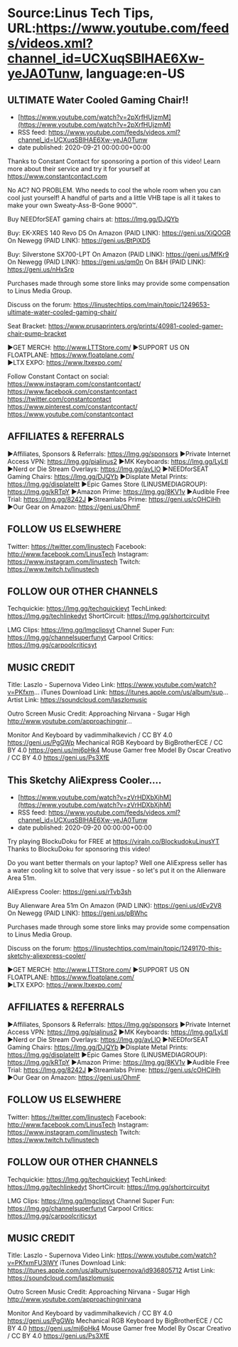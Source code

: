 # Source:Linus Tech Tips, URL:https://www.youtube.com/feeds/videos.xml?channel_id=UCXuqSBlHAE6Xw-yeJA0Tunw, language:en-US

## ULTIMATE Water Cooled Gaming Chair!!
 - [https://www.youtube.com/watch?v=2pXrfHUjzmM](https://www.youtube.com/watch?v=2pXrfHUjzmM)
 - RSS feed: https://www.youtube.com/feeds/videos.xml?channel_id=UCXuqSBlHAE6Xw-yeJA0Tunw
 - date published: 2020-09-21 00:00:00+00:00

Thanks to Constant Contact for sponsoring a portion of this video! Learn more about their service and try it for yourself at https://www.constantcontact.com

No AC? NO PROBLEM. Who needs to cool the whole room when you can cool just yourself! A handful of parts and a little VHB tape is all it takes to make your own Sweaty-Ass-B-Gone 9000™.

Buy NEEDforSEAT gaming chairs at: https://lmg.gg/DJQYb

Buy: EK-XRES 140 Revo D5
On Amazon (PAID LINK): https://geni.us/XiQOGR
On Newegg (PAID LINK): https://geni.us/BtPiXD5

Buy: Silverstone SX700-LPT
On Amazon (PAID LINK): https://geni.us/MfKr9
On Newegg (PAID LINK): https://geni.us/qm0n
On B&H (PAID LINK): https://geni.us/nHxSrp

Purchases made through some store links may provide some compensation to Linus Media Group.

Discuss on the forum: https://linustechtips.com/main/topic/1249653-ultimate-water-cooled-gaming-chair/

Seat Bracket: https://www.prusaprinters.org/prints/40981-cooled-gamer-chair-pump-bracket

►GET MERCH: http://www.LTTStore.com/
►SUPPORT US ON FLOATPLANE: https://www.floatplane.com/  
►LTX EXPO: https://www.ltxexpo.com/   

Follow Constant Contact on social:
https://www.instagram.com/constantcontact/
https://www.facebook.com/constantcontact
https://twitter.com/constantcontact
https://www.pinterest.com/constantcontact/
https://www.youtube.com/constantcontact

AFFILIATES & REFERRALS
---------------------------------------------------
►Affiliates, Sponsors & Referrals: https://lmg.gg/sponsors
►Private Internet Access VPN: https://lmg.gg/pialinus2
►MK Keyboards: https://lmg.gg/LyLtl
►Nerd or Die Stream Overlays: https://lmg.gg/avLlO
►NEEDforSEAT Gaming Chairs: https://lmg.gg/DJQYb
►Displate Metal Prints: https://lmg.gg/displateltt
►Epic Games Store (LINUSMEDIAGROUP): https://lmg.gg/kRTpY
►Amazon Prime: https://lmg.gg/8KV1v
►Audible Free Trial: https://lmg.gg/8242J
►Streamlabs Prime: https://geni.us/cOHCiHh
►Our Gear on Amazon: https://geni.us/OhmF
 
FOLLOW US ELSEWHERE
---------------------------------------------------  
Twitter: https://twitter.com/linustech
Facebook: http://www.facebook.com/LinusTech
Instagram: https://www.instagram.com/linustech
Twitch: https://www.twitch.tv/linustech

FOLLOW OUR OTHER CHANNELS
---------------------------------------------------  
Techquickie: https://lmg.gg/techquickieyt
TechLinked: https://lmg.gg/techlinkedyt
ShortCircuit: https://lmg.gg/shortcircuityt

LMG Clips: https://lmg.gg/lmgclipsyt
Channel Super Fun: https://lmg.gg/channelsuperfunyt
Carpool Critics: https://lmg.gg/carpoolcriticsyt

MUSIC CREDIT
---------------------------------------------------  
Title: Laszlo - Supernova
Video Link: https://www.youtube.com/watch?v=PKfxm...
iTunes Download Link: https://itunes.apple.com/us/album/sup...
Artist Link: https://soundcloud.com/laszlomusic

Outro Screen Music Credit: Approaching Nirvana - Sugar High http://www.youtube.com/approachingnir...

Monitor And Keyboard by vadimmihalkevich / CC BY 4.0  https://geni.us/PgGWp
Mechanical RGB Keyboard by BigBrotherECE / CC BY 4.0 https://geni.us/mj6pHk4
Mouse Gamer free Model By Oscar Creativo / CC BY 4.0 https://geni.us/Ps3XfE

## This Sketchy AliExpress Cooler....
 - [https://www.youtube.com/watch?v=zVrHDXbXjhM](https://www.youtube.com/watch?v=zVrHDXbXjhM)
 - RSS feed: https://www.youtube.com/feeds/videos.xml?channel_id=UCXuqSBlHAE6Xw-yeJA0Tunw
 - date published: 2020-09-20 00:00:00+00:00

Try playing BlockuDoku for FREE at https://viraln.co/BlockudokuLinusYT
Thanks to BlockuDoku for sponsoring this video!

Do you want better thermals on your laptop?  Well one AliExpress seller has a water cooling kit to solve that very issue - so let's put it on the Alienware Area 51m.

AliExpress Cooler: https://geni.us/rTvb3sh

Buy Alienware Area 51m
On Amazon (PAID LINK): https://geni.us/dEv2V8
On Newegg (PAID LINK): https://geni.us/pBWhc

Purchases made through some store links may provide some compensation to Linus Media Group.

Discuss on the forum: https://linustechtips.com/main/topic/1249170-this-sketchy-aliexpress-cooler/


►GET MERCH: http://www.LTTStore.com/
►SUPPORT US ON FLOATPLANE: https://www.floatplane.com/  
►LTX EXPO: https://www.ltxexpo.com/   

AFFILIATES & REFERRALS
---------------------------------------------------
►Affiliates, Sponsors & Referrals: https://lmg.gg/sponsors
►Private Internet Access VPN: https://lmg.gg/pialinus2
►MK Keyboards: https://lmg.gg/LyLtl
►Nerd or Die Stream Overlays: https://lmg.gg/avLlO
►NEEDforSEAT Gaming Chairs: https://lmg.gg/DJQYb
►Displate Metal Prints: https://lmg.gg/displateltt
►Epic Games Store (LINUSMEDIAGROUP): https://lmg.gg/kRTpY
►Amazon Prime: https://lmg.gg/8KV1v
►Audible Free Trial: https://lmg.gg/8242J
►Streamlabs Prime: https://geni.us/cOHCiHh
►Our Gear on Amazon: https://geni.us/OhmF
 
FOLLOW US ELSEWHERE
---------------------------------------------------  
Twitter: https://twitter.com/linustech
Facebook: http://www.facebook.com/LinusTech
Instagram: https://www.instagram.com/linustech
Twitch: https://www.twitch.tv/linustech

FOLLOW OUR OTHER CHANNELS
---------------------------------------------------  
Techquickie: https://lmg.gg/techquickieyt
TechLinked: https://lmg.gg/techlinkedyt
ShortCircuit: https://lmg.gg/shortcircuityt

LMG Clips: https://lmg.gg/lmgclipsyt
Channel Super Fun: https://lmg.gg/channelsuperfunyt
Carpool Critics: https://lmg.gg/carpoolcriticsyt

MUSIC CREDIT
---------------------------------------------------  
Title: Laszlo - Supernova
Video Link: https://www.youtube.com/watch?v=PKfxmFU3lWY
iTunes Download Link: https://itunes.apple.com/us/album/supernova/id936805712
Artist Link: https://soundcloud.com/laszlomusic

Outro Screen Music Credit: Approaching Nirvana - Sugar High http://www.youtube.com/approachingnirvana

Monitor And Keyboard by vadimmihalkevich / CC BY 4.0  https://geni.us/PgGWp
Mechanical RGB Keyboard by BigBrotherECE / CC BY 4.0 https://geni.us/mj6pHk4
Mouse Gamer free Model By Oscar Creativo / CC BY 4.0 https://geni.us/Ps3XfE

